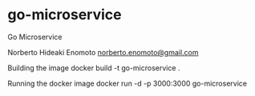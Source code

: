 # go-microservice
Go Microservice

Norberto Hideaki Enomoto
norberto.enomoto@gmail.com

Building the image
docker build -t go-microservice .

Running the docker image
docker run -d -p 3000:3000 go-microservice
